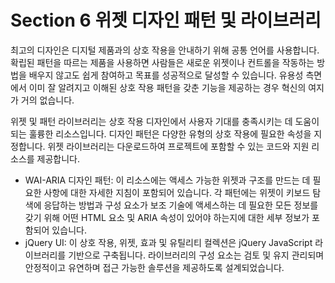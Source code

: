 # Section 6 위젯 디자인 패턴 및 라이브러리

최고의 디자인은 디지털 제품과의 상호 작용을 안내하기 위해 공통 언어를 사용합니다. 확립된 패턴을 따르는 제품을 사용하면 사람들은 새로운 위젯이나 컨트롤을 작동하는 방법을 배우지 않고도 쉽게 참여하고 목표를 성공적으로 달성할 수 있습니다. 유용성 측면에서 이미 잘 알려지고 이해된 상호 작용 패턴을 갖춘 기능을 제공하는 경우 혁신의 여지가 거의 없습니다.

위젯 및 패턴 라이브러리는 상호 작용 디자인에서 사용자 기대를 충족시키는 데 도움이 되는 훌륭한 리소스입니다. 디자인 패턴은 다양한 유형의 상호 작용에 필요한 속성을 지정합니다. 위젯 라이브러리는 다운로드하여 프로젝트에 포함할 수 있는 코드와 지원 리소스를 제공합니다.

- WAI-ARIA 디자인 패턴: 이 리소스에는 액세스 가능한 위젯과 구조를 만드는 데 필요한 사항에 대한 자세한 지침이 포함되어 있습니다. 각 패턴에는 위젯이 키보드 탐색에 응답하는 방법과 구성 요소가 보조 기술에 액세스하는 데 필요한 모든 정보를 갖기 위해 어떤 HTML 요소 및 ARIA 속성이 있어야 하는지에 대한 세부 정보가 포함되어 있습니다.
- jQuery UI: 이 상호 작용, 위젯, 효과 및 유틸리티 컬렉션은 jQuery JavaScript 라이브러리를 기반으로 구축됩니다. 라이브러리의 구성 요소는 검토 및 유지 관리되며 안정적이고 유연하며 접근 가능한 솔루션을 제공하도록 설계되었습니다.
